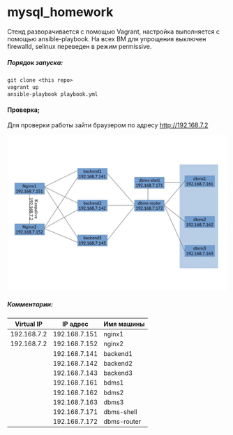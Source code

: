# mysql_homework

Стенд разворачивается с помощью Vagrant, настройка выполняется с помощью ansible-playbook.
На всех ВМ для упрощения выключен firewalld, selinux переведен в режим permissive.

##### Порядок запуска:
```
git clone <this repo>
vagrant up
ansible-playbook playbook.yml
```
#### Проверка;
Для проверки работы зайти браузером по адресу http://192.168.7.2

![alt text](https://github.com/KotUchoniy/mysql_homework/blob/main/MySQL1.jpg?raw=true)


##### Комментарии:

|Virtual IP| IP адрес | Имя машины |
|-----|-----|--------------------|
|192.168.7.2| 192.168.7.151 | nginx1 |
|192.168.7.2| 192.168.7.152 | nginx2 |
|| 192.168.7.141 | backend1 |
|| 192.168.7.142 | backend2 |
|| 192.168.7.143 | backend3 |
|| 192.168.7.161 | bdms1 |
|| 192.168.7.162 | bdms2 |
|| 192.168.7.163 | dbms3 |
|| 192.168.7.171 | dbms-shell |
|| 192.168.7.172 | dbms-router |

